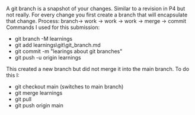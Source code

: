 A git branch is a snapshot of your changes.
Similar to a revision in P4 but not really.
For every change you first create a branch that will encapsulate that change.
Process: branch-> work -> work -> work -> merge -> commit
Commands I used for this submission:
- git branch -M learnings
- git add learnings\git\git_branch.md
- git commit -m "learings about git branches"
- git push -u origin learnings

This created a new branch but did not merge it into the main branch.
To do this I:
- git checkout main (switches to main branch)
- git merge learnings
- git pull
- git push origin main